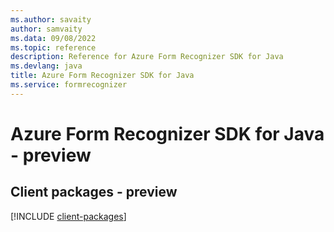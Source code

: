 ```yaml
---
ms.author: savaity
author: samvaity
ms.data: 09/08/2022
ms.topic: reference
description: Reference for Azure Form Recognizer SDK for Java
ms.devlang: java
title: Azure Form Recognizer SDK for Java
ms.service: formrecognizer
---
```

# Azure Form Recognizer SDK for Java - preview

## Client packages - preview
[!INCLUDE [client-packages](form-recognizer-client-index.md)]